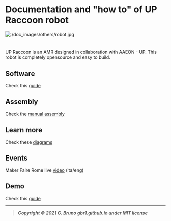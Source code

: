 # Documentation and "how to" of UP Raccoon robot

![./doc_images/others/robot.jpg](./doc_images/others/robot.jpg)

# 

UP Raccoon is an AMR designed in collaboration with AAEON - UP.  This robot is completely opensource and easy to build.

## Software

Check this [guide](Raccoon&#32;robot&#32;setup.md)

## Assembly

Check the [manual assembly](assembly_manual/0_bill_of_materials.md)

## Learn more

Check these [diagrams](Raccoon&#32;robot&#32;diagrams.md)

## Events

Maker Faire Rome live [video](https://www.youtube.com/watch?v=H5PWxFA-pxc) (ita/eng)

## Demo

Check this [guide](demo_units_docs/How%20to%20use%20the%20demo.md)

---

> ***Copyright © 2021 G. Bruno gbr1.github.io under MIT license***
